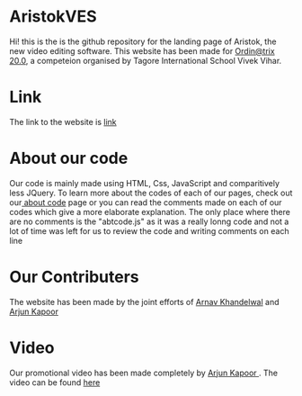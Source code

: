 # AristokVES
Hi! this is the is the github repository for the landing page of Aristok, the new video editing software. This website has been made for <a href="https://ordin.teampyro.tech/" target="_blank">Ordin@trix 20.0</a>, a competeion organised by Tagore International School Vivek Vihar.

# Link
The link to the website is <a href="https://arnav181104.github.io/AristokVES" target="_blank">link</a>

# About our code
Our code is mainly made using HTML, Css, JavaScript and comparitively less JQuery. To learn more about the codes of each of our pages, check out our<a href="https://arnav181104.github.io/AristokVES" target="_blank"> about code</a> page or you can read the comments made on each of our codes which give a more elaborate explanation. The only place where there are no comments is the "abtcode.js" as it was a really lonng code and not a lot of time was left for us to review the code and writing comments on each line

# Our Contributers
The website has been made by the joint efforts of <a href="https://github.com/arnav181104" target="_blank">Arnav Khandelwal</a> and <a href="https://github.com/arjunkapoor19" target="__blank">Arjun Kapoor</a>

# Video
Our promotional video has been made completely by <a href="https://github.com/arjunkapoor19" target="_blank">Arjun Kapoor </a>. The video can be found <a href="https://arnav181104.github.io/AristokVES/vid.html" target="_blank">here</a>
